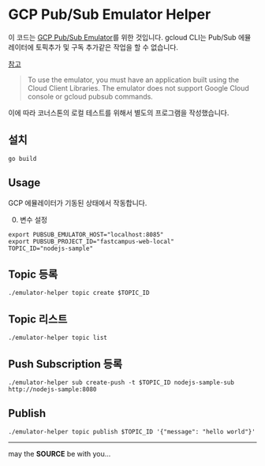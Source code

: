 GCP Pub/Sub Emulator Helper
===========================

이 코드는 [GCP Pub/Sub Emulator](https://cloud.google.com/pubsub/docs/emulator)를 위한 것입니다.
gcloud CLI는 Pub/Sub 에뮬레이터에 토픽추가 및 구독 추가같은 작업을 할 수 없습니다.

[참고](https://cloud.google.com/pubsub/docs/emulator)

> To use the emulator, you must have an application built using the Cloud Client Libraries. The emulator does not
> support Google Cloud console or gcloud pubsub commands.

이에 따라 코너스톤의 로컬 테스트를 위해서 별도의 프로그램을 작성했습니다.

## 설치 

```console
go build 
```

## Usage

GCP 에뮬레이터가 기동된 상태에서 작동합니다.

0. 변수 설정

```
export PUBSUB_EMULATOR_HOST="localhost:8085"
export PUBSUB_PROJECT_ID="fastcampus-web-local"
TOPIC_ID="nodejs-sample"
```

## Topic 등록

```
./emulator-helper topic create $TOPIC_ID
```

## Topic 리스트 

```
./emulator-helper topic list 
```

## Push Subscription 등록

```
./emulator-helper sub create-push -t $TOPIC_ID nodejs-sample-sub  http://nodejs-sample:8080
```

## Publish

```
./emulator-helper topic publish $TOPIC_ID '{"message": "hello world"}'
```

---
may the **SOURCE** be with you...
